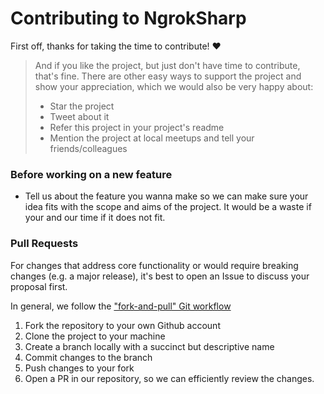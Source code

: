# Contributing to NgrokSharp

First off, thanks for taking the time to contribute! ❤️
> And if you like the project, but just don't have time to contribute, that's fine. There are other easy ways to support the project and show your appreciation, which we would also be very happy about:
> - Star the project
> - Tweet about it
> - Refer this project in your project's readme
> - Mention the project at local meetups and tell your friends/colleagues

### Before working on a new feature

- Tell us about the feature you wanna make so we can make sure your idea fits with the scope and aims of the project. It would be a waste if your and our time if it does not fit.

### Pull Requests

For changes that address core functionality or would require breaking changes (e.g. a major release), it's best to open an Issue to discuss your proposal first.

In general, we follow the ["fork-and-pull" Git workflow](https://github.com/susam/gitpr)

1. Fork the repository to your own Github account
2. Clone the project to your machine
3. Create a branch locally with a succinct but descriptive name
4. Commit changes to the branch
5. Push changes to your fork
6. Open a PR in our repository, so we can efficiently review the changes.
